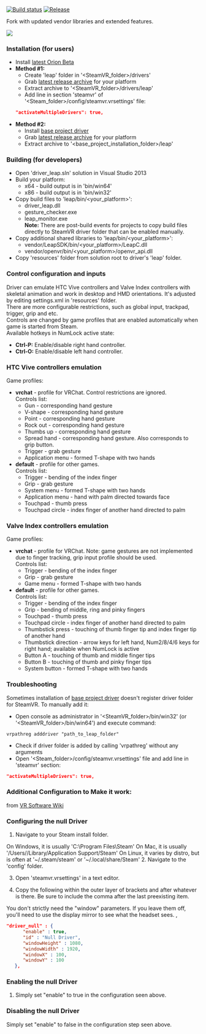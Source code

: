 [![Build status](https://ci.appveyor.com/api/projects/status/2pc49d2hpt2hx944?svg=true)](https://ci.appveyor.com/project/SDraw/driver-leap) [![Release](http://img.shields.io/github/release/SDraw/driver_leap.svg)](../../releases/latest)

Fork with updated vendor libraries and extended features.

[![](./.github/repository_img.png)](https://www.youtube.com/playlist?list=PLiEPsxTlqsDk5GKcgsmeDQNRs7KV8lI-s)
  
### Installation (for users)
* Install [latest Orion Beta](https://developer.leapmotion.com/get-started)
* **Method #1:**
  * Create 'leap' folder in '<SteamVR_folder>/drivers'
  * Grab [latest release archive](../../releases/latest) for your platform
  * Extract archive to '<SteamVR_folder>/drivers/leap'
  * Add line in section 'steamvr' of '<Steam_folder>/config/steamvr.vrsettings' file:
  ```JSON
  "activateMultipleDrivers": true,
  ```
* **Method #2:**
  * Install [base project driver](https://github.com/cbuchner1/driver_leap/releases/tag/alpha8)
  * Grab [latest release archive](../../releases/latest) for your platform
  * Extract archive to '<base_project_installation_folder>/leap'

### Building (for developers)
* Open 'driver_leap.sln' solution in Visual Studio 2013
* Build your platform:
  * x64 - build output is in 'bin/win64'
  * x86 - build output is in 'bin/win32'
* Copy build files to 'leap/bin/<your_platform>':
  * driver_leap.dll
  * gesture_checker.exe
  * leap_monitor.exe  
**Note:** There are post-build events for projects to copy build files directly to SteamVR driver folder that can be enabled manually.
* Copy additional shared libraries to 'leap/bin/<your_platform>':
  * vendor/LeapSDK/bin/<your_platform>/LeapC.dll
  * vendor/openvr/bin/<your_platform>/openvr_api.dll
* Copy 'resources' folder from solution root to driver's 'leap' folder. 
  
### Control configuration and inputs
Driver can emulate HTC Vive controllers and Valve Index controllers with skeletal animation and work in desktop and HMD orientations. It's adjusted by editing settings.xml in 'resources' folder.  
There are more configurable restrictions, such as global input, trackpad, trigger, grip and etc.  
Controls are changed by game profiles that are enabled automatically when game is started from Steam.  
Available hotkeys in NumLock active state:
* **Ctrl-P:** Enable/disable right hand controller.
* **Ctrl-O:** Enable/disable left hand controller.

### HTC Vive controllers emulation
Game profiles:
  * **vrchat** - profile for VRChat. Control restrictions are ignored.  
  Controls list:
    * Gun - corresponding hand gesture
    * V-shape - corresponding hand gesture
    * Point - corresponding hand gesture
    * Rock out - corresponding hand gesture
    * Thumbs up - corresponding hand gesture
    * Spread hand - corresponding hand gesture. Also corresponds to grip button.
    * Trigger - grab gesture
    * Application menu - formed T-shape with two hands
  * **default** - profile for other games.  
  Controls list:
    * Trigger - bending of the index finger
    * Grip - grab gesture
    * System menu - formed T-shape with two hands
    * Application menu - hand with palm directed towards face
    * Touchpad - thumb press
    * Touchpad circle - index finger of another hand directed to palm
    
### Valve Index controllers emulation 
Game profiles:
  * **vrchat** - profile for VRChat. Note: game gestures are not implemented due to finger tracking, grip input profile should be used.  
  Controls list:
    * Trigger - bending of the index finger
    * Grip - grab gesture
    * Game menu - formed T-shape with two hands
  * **default** - profile for other games.  
  Controls list:
    * Trigger - bending of the index finger
    * Grip - bending of middle, ring and pinky fingers
    * Touchpad - thumb press
    * Touchpad circle - index finger of another hand directed to palm
    * Thumbstick press - touching of thumb finger tip and index finger tip of another hand
    * Thumbstick direction - arrow keys for left hand, Num2/8/4/6 keys for right hand; available when NumLock is active
    * Button A - touching of thumb and middle finger tips
    * Button B - touching of thumb and pinky finger tips
    * System button - formed T-shape with two hands

### Troubleshooting
Sometimes installation of [base project driver](https://github.com/cbuchner1/driver_leap) doesn't register driver folder for SteamVR. To manually add it:
* Open console as administrator in '<SteamVR_folder>/bin/win32' (or '<SteamVR_folder>/bin/win64') and execute command:
```
vrpathreg adddriver "path_to_leap_folder"
```
* Check if driver folder is added by calling 'vrpathreg' without any arguments
* Open '<Steam_folder>/config/steamvr.vrsettings' file and add line in 'steamvr' section:
```JSON
"activateMultipleDrivers": true,
```

### Additional Configuration to Make it work:
from [VR Software Wiki](https://sites.google.com/view/brown-vr-sw-review-2018/vr-hardware/hardware-emulators/null-driver-tutorial)

### Configuring the null Driver
1. Navigate to your Steam install folder.

On Windows, it is usually 'C:\Program Files\Steam'
On Mac, it is usually '/Users/<your user name>/Library/Application Support/Steam'
On Linux, it varies by distro, but is often at '~/.steam/steam' or '~/.local/share/Steam'
2. Navigate to the 'config' folder.

3. Open 'steamvr.vrsettings' in a text editor.

4. Copy the following within the outer layer of brackets and after whatever is there. Be sure to include the comma after the last preexisting item.

You don't strictly need the "window" parameters. If you leave them off, you'll need to use the display mirror to see what the headset sees.
,
```JSON
"driver_null" : {
      "enable" : true,
      "id" : "Null Driver",
      "windowHeight" : 1080,
      "windowWidth" : 1920,
      "windowX" : 100,
      "windowY" : 100
   },
```

### Enabling the null Driver
1. Simply set "enable" to true in the configuration seen above.

### Disabling the null Driver
Simply set "enable" to false in the configuration step seen above.
